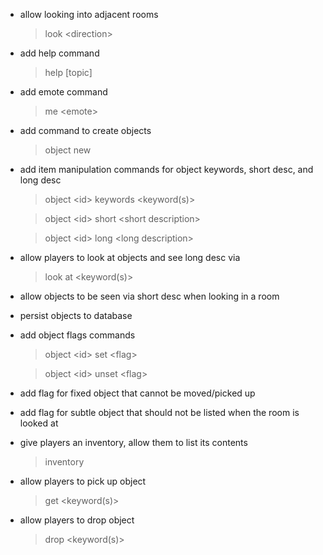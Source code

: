 - allow looking into adjacent rooms

  > look <direction\>

- add help command

  > help \[topic\]

- add emote command

  > me <emote\>

- add command to create objects

  > object new

- add item manipulation commands for object keywords, short desc, and long desc

  > object <id\> keywords <keyword(s)\>

  > object <id\> short <short description\>

  > object <id\> long <long description\>

- allow players to look at objects and see long desc via

  > look at <keyword(s)\>

- allow objects to be seen via short desc when looking in a room

- persist objects to database

- add object flags commands

  > object <id\> set <flag\>

  > object <id\> unset <flag\>

- add flag for fixed object that cannot be moved/picked up

- add flag for subtle object that should not be listed when the room is looked at

- give players an inventory, allow them to list its contents

  > inventory

- allow players to pick up object

  > get <keyword(s)\>

- allow players to drop object

  > drop <keyword(s)\>
